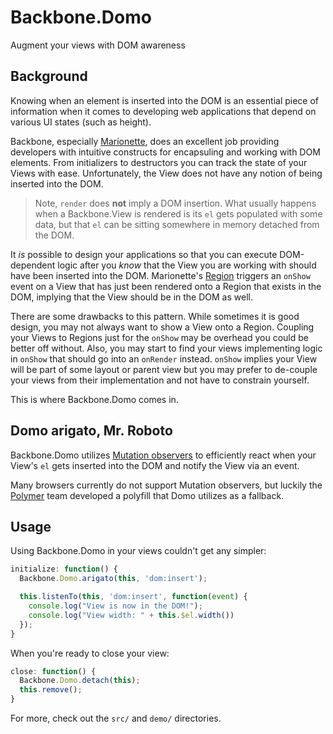 # Backbone.Domo

Augment your views with DOM awareness

## Background

Knowing when an element is inserted into the DOM is an essential piece of information when it comes to developing web applications that depend on various UI states (such as height).

Backbone, especially [Marionette](http://marionettejs.com), does an excellent job providing developers with intuitive constructs for encapsuling and working with DOM elements. From initializers to destructors you can track the state of your Views with ease. Unfortunately, the View does not have any notion of being inserted into the DOM.

> Note, `render` does **not** imply a DOM insertion. What usually happens when a Backbone.View is rendered is its `el` gets populated with some data, but that `el` can be sitting somewhere in memory detached from the DOM.

It *is* possible to design your applications so that you can execute DOM-dependent logic after you *know* that the View you are working with should have been inserted into the DOM. Marionette's [Region](https://github.com/marionettejs/backbone.marionette/blob/master/src/marionette.region.js#L117-L133) triggers an `onShow` event on a View that has just been rendered onto a Region that exists in the DOM, implying that the View should be in the DOM as well.

There are some drawbacks to this pattern. While sometimes it is good design, you may not always want to show a View onto a Region. Coupling your Views to Regions just for the `onShow` may be overhead you could be better off without. Also, you may start to find your views implementing logic in `onShow` that should go into an `onRender` instead. `onShow` implies your View will be part of some layout or parent view but you may prefer to de-couple your views from their implementation and not have to constrain yourself.

This is where Backbone.Domo comes in.

## Domo arigato, Mr. Roboto

Backbone.Domo utilizes [Mutation observers](https://dvcs.w3.org/hg/domcore/raw-file/tip/Overview.html#mutation-observers) to efficiently react when your View's `el` gets inserted into the DOM and notify the View via an event.

Many browsers currently do not support Mutation observers, but luckily the [Polymer](https://github.com/Polymer) team developed a polyfill that Domo utilizes as a fallback.

## Usage

Using Backbone.Domo in your views couldn't get any simpler:

```javascript
initialize: function() {
  Backbone.Domo.arigato(this, 'dom:insert');

  this.listenTo(this, 'dom:insert', function(event) {
    console.log("View is now in the DOM!");
    console.log("View width: " + this.$el.width())
  });
}
```

When you're ready to close your view:

```javascript
close: function() {
  Backbone.Domo.detach(this);
  this.remove();
}
```

For more, check out the `src/` and `demo/` directories.
